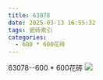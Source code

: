 ```yaml
---
title: 63078
date: 2025-03-13 16:55:32
tags: 瓷砖索引
categories:
  - 600 * 600花砖
---
```


63078--600 * 600花砖
![](/img/ceramic/600_600huazhuan/63078.jpg)